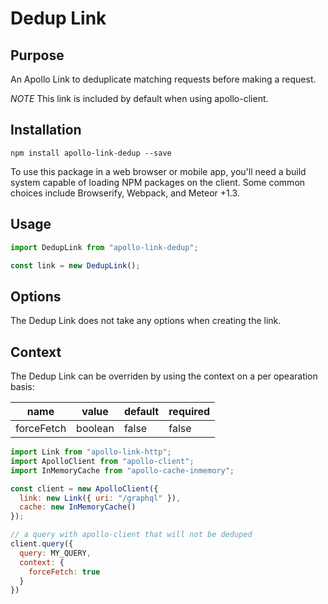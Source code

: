 # Dedup Link

## Purpose
An Apollo Link to deduplicate matching requests before making a request.

*NOTE* This link is included by default when using apollo-client.

## Installation

`npm install apollo-link-dedup --save`

To use this package in a web browser or mobile app, you'll need a build system capable of loading NPM packages on the client.
Some common choices include Browserify, Webpack, and Meteor +1.3.

## Usage
```js
import DedupLink from "apollo-link-dedup";

const link = new DedupLink();
```

## Options
The Dedup Link does not take any options when creating the link.

## Context
The Dedup Link can be overriden by using the context on a per opearation basis:

|name|value|default|required|
|---|---|---|---|
|forceFetch|boolean|false|false|

```js
import Link from "apollo-link-http";
import ApolloClient from "apollo-client";
import InMemoryCache from "apollo-cache-inmemory";

const client = new ApolloClient({
  link: new Link({ uri: "/graphql" }),
  cache: new InMemoryCache()
});

// a query with apollo-client that will not be deduped
client.query({
  query: MY_QUERY,
  context: {
    forceFetch: true
  }
})
```


